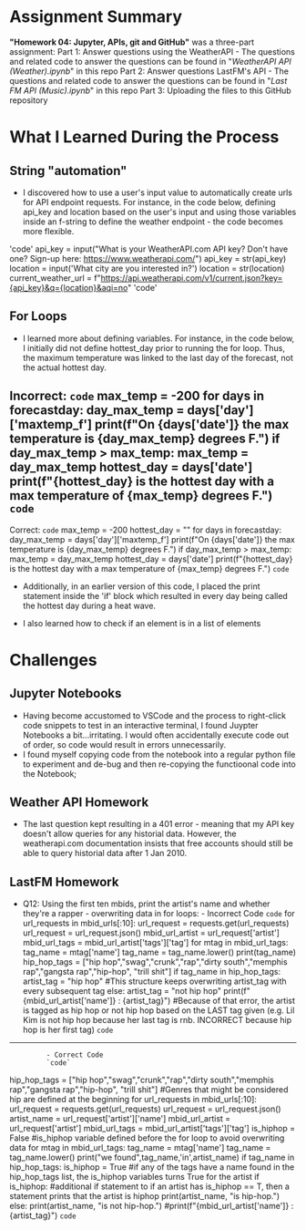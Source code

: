 # Assignment Summary
**"Homework 04: Jupyter, APIs, git and GitHub"** was a three-part assignment:
    Part 1: Answer questions using the WeatherAPI
        - The questions and related code to answer the questions can be found in "*WeatherAPI API (Weather).ipynb*" in this repo
    Part 2: Answer questions LastFM's API
        - The questions and related code to answer the questions can be found in "*Last FM API (Music).ipynb*" in this repo
    Part 3: Uploading the files to this GitHub repository
 
# What I Learned During the Process

## String "automation"
 - I discovered how to use a user's input value to automatically create urls for API endpoint requests. For instance, in the code below, defining api_key and location based on the user's input and using those variables inside an f-string to define the weather endpoint - the code becomes more flexible.
 
 'code'
api_key = input("What is your WeatherAPI.com API key? Don't have one? Sign-up here: https://www.weatherapi.com/")
api_key = str(api_key)
location = input('What city are you interested in?')
location = str(location)
current_weather_url = f"https://api.weatherapi.com/v1/current.json?key={api_key}&q={location}&aqi=no"
 'code'
 
## For Loops
 - I learned more about defining variables. For instance, in the code below, I initially did not define hottest_day prior to running the for loop. Thus, the maximum temperature was linked to the last day of the forecast, not the actual hottest day.
 
Incorrect:
`code`
 max_temp = -200
 for days in forecastday:
    day_max_temp = days['day']['maxtemp_f']
    print(f"On {days['date']} the max temperature is {day_max_temp} degrees F.")
    if day_max_temp > max_temp:
        max_temp = day_max_temp
        hottest_day = days['date']
print(f"{hottest_day} is the hottest day with a max temperature of {max_temp} degrees F.") 
`code`
---
Correct:
`code`
 max_temp = -200
 hottest_day = ""
 for days in forecastday:
    day_max_temp = days['day']['maxtemp_f']
    print(f"On {days['date']} the max temperature is {day_max_temp} degrees F.")
    if day_max_temp > max_temp:
        max_temp = day_max_temp
        hottest_day = days['date']
print(f"{hottest_day} is the hottest day with a max temperature of {max_temp} degrees F.") 
`code`

- Additionally, in an earlier version of this code, I placed the print statement inside the 'if' block which resulted in every day being called the hottest day during a heat wave.

- I also learned how to check if an element is in a list of elements

# Challenges

## Jupyter Notebooks

- Having become accustomed to VSCode and the process to right-click code snippets to test in an interactive terminal, I found Juypter Notebooks a bit...irritating. I would often accidentally execute code out of order, so code would result in errors unnecessarily. 
- I found myself copying code from the notebook into a regular python file to experiment and de-bug and then re-copying the functioonal code into the Notebook; 
    
## Weather API Homework
- The last question kept resulting in a 401 error - meaning that my API key doesn't allow queries for any historial data. However, the weatherapi.com documentation insists that free accounts should still be able to query historial data after 1 Jan 2010.

## LastFM Homework
- Q12: Using the first ten mbids, print the artist's name and whether they're a rapper
        - overwriting data in for loops:
            - Incorrect Code
             `code`
for url_requests in mbid_urls[:10]:
        url_request = requests.get(url_requests)
        url_request = url_request.json()
        mbid_url_artist = url_request['artist']
        mbid_url_tags = mbid_url_artist['tags']['tag']
        for mtag in mbid_url_tags:
            tag_name = mtag['name']
            tag_name = tag_name.lower()
            print(tag_name)
            hip_hop_tags = ["hip hop","swag","crunk","rap","dirty south","memphis rap","gangsta rap","hip-hop", "trill shit"]
            if tag_name in hip_hop_tags:
                artist_tag = "hip hop" #This structure keeps overwriting artist_tag with every subsequent tag
            else:
                artist_tag = "not hip hop"
            print(f"{mbid_url_artist['name']} : {artist_tag}") #Because of that error, the artist is tagged as hip hop or not hip hop based on the LAST tag given (e.g. Lil Kim is not hip hop because her last tag is rnb. INCORRECT because hip hop is her first tag)
             `code`
---
             - Correct Code
             `code`
hip_hop_tags = ["hip hop","swag","crunk","rap","dirty south","memphis rap","gangsta rap","hip-hop", "trill shit"] #Genres that might be considered hip are defined at the beginning
for url_requests in mbid_urls[:10]:
    url_request = requests.get(url_requests)
    url_request = url_request.json()
    artist_name = url_request['artist']['name']
    mbid_url_artist = url_request['artist']
    mbid_url_tags = mbid_url_artist['tags']['tag']
    is_hiphop = False #is_hiphop variable defined before the for loop to avoid overwriting data
    for mtag in mbid_url_tags:
        tag_name = mtag['name']
        tag_name = tag_name.lower()
        print("we found",tag_name,'in',artist_name)
        if tag_name in hip_hop_tags:
            is_hiphop = True #if any of the tags have a name found in the hip_hop_tags list, the is_hiphop variables turns True for the artist
    if is_hiphop: #additional if statement to if an artist has is_hiphop == T, then a statement prints that the artist is hiphop
        print(artist_name, "is hip-hop.")
    else:
        print(artist_name, "is not hip-hop.")
    #print(f"{mbid_url_artist['name']} : {artist_tag}")
             `code`